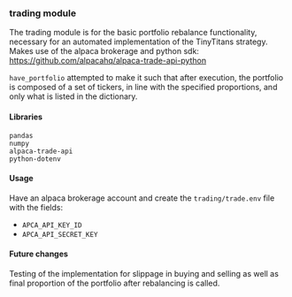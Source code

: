 
### trading module

The trading module is for the basic portfolio rebalance functionality, necessary for an automated implementation of the TinyTitans strategy.
Makes use of the alpaca brokerage and python sdk: https://github.com/alpacahq/alpaca-trade-api-python

`have_portfolio` attempted to make it such that after execution, the portfolio is composed of a set of tickers, in line with the specified proportions,
and only what is listed in the dictionary.

#### Libraries
```
pandas
numpy 
alpaca-trade-api
python-dotenv
```

#### Usage
Have an alpaca brokerage account and create the `trading/trade.env` file with the fields:
* `APCA_API_KEY_ID`
* `APCA_API_SECRET_KEY`

#### Future changes
Testing of the implementation for slippage in buying and selling as well as final proportion of the portfolio after rebalancing is called.
